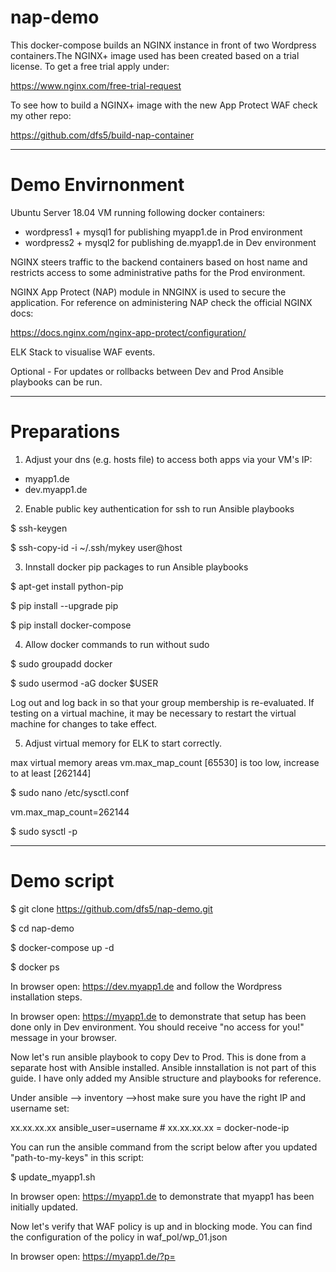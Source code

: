 # nap-demo

This docker-compose builds an NGINX instance in front of two Wordpress containers.The NGINX+ image used has been created based on a trial license. To get a free trial apply under: 

https://www.nginx.com/free-trial-request

To see how to build a NGINX+ image with the new App Protect WAF check my other repo:

https://github.com/dfs5/build-nap-container

--------------------------------------

# Demo Envirnonment

Ubuntu Server 18.04 VM running following docker containers:

- wordpress1 + mysql1 for publishing myapp1.de in Prod environment
- wordpress2 + mysql2 for publishing de.myapp1.de in Dev environment

NGINX steers traffic to the backend containers based on host name and restricts access to some administrative paths for the Prod environment.

NGINX App Protect (NAP) module in NNGINX is used to secure the application. For reference on administering NAP check the official NGINX docs:

https://docs.nginx.com/nginx-app-protect/configuration/

ELK Stack to visualise WAF events.

Optional - For updates or rollbacks between Dev and Prod Ansible playbooks can be run.

------------------------------------

# Preparations

1. Adjust your dns (e.g. hosts file) to access both apps via your VM's IP:
- myapp1.de
- dev.myapp1.de

2. Enable public key authentication for ssh to run Ansible playbooks

$ ssh-keygen

$ ssh-copy-id -i ~/.ssh/mykey user@host

3. Innstall docker pip packages to run Ansible playbooks

$ apt-get install python-pip

$ pip install --upgrade pip

$ pip install docker-compose

4. Allow docker commands to run without sudo

$ sudo groupadd docker

$ sudo usermod -aG docker $USER

Log out and log back in so that your group membership is re-evaluated. If testing on a virtual machine, it may be necessary to restart the virtual machine for changes to take effect.

5. Adjust virtual memory for ELK to start correctly.

max virtual memory areas vm.max_map_count [65530] is too low, increase to at least [262144]

$ sudo nano /etc/sysctl.conf

   vm.max_map_count=262144
   
$ sudo sysctl -p

------------------------------------

# Demo script

$ git clone https://github.com/dfs5/nap-demo.git

$ cd nap-demo

$ docker-compose up -d

$ docker ps

In browser open: https://dev.myapp1.de and follow the Wordpress installation steps.

In browser open: https://myapp1.de to demonstrate that setup has been done only in Dev environment. You should receive "no access for you!" message in your browser.

Now let's run ansible playbook to copy Dev to Prod. This is done from a separate host with Ansible installed. Ansible innstallation is not part of this guide. I have only added my Ansible structure and playbooks for reference.

Under ansible --> inventory -->host make sure you have the right IP and username set:

   xx.xx.xx.xx ansible_user=username    # xx.xx.xx.xx = docker-node-ip

You can run the ansible command from the script below after you updated "path-to-my-keys" in this script:

$ update_myapp1.sh

In browser open: https://myapp1.de to demonstrate that myapp1 has been initially updated.

Now let's verify that WAF policy is up and in blocking mode. You can find the configuration of the policy in waf_pol/wp_01.json

In browser open: https://myapp1.de/?p=<script>

You should see the ASM blocking page.

Finally we want add some visibility. For this we add Kibana dashboard based on this repo but updated to the last release:

https://github.com/MattDierick/f5-waf-elk-dashboards

$ cd f5-waf-elk-dashboards

$ nano logstash/conf.d/30-waf-logs-full-logstash.conf

   hosts => ['localhost:9200']
   
$ docker-compose up -d

It takes a while for ELK stack to get ready. You can verify the start process with:

$ docker logs f5-waf-elk-dashboards_elasticsearch_1

Adjust app_protect_security_log in nginx.conf to point to ELK stack

$ cd ..

$ nano nginx/nginx.conf 

   app_protect_security_log "/home/log_all.json" syslog:server=xx.xx.xx.xx:5144;  #where x = docker node's IP

$ docker-compose down

$ docker-compose up -d

In browser open: http://docker-node-ip:5601

Kibana GUI should load. Select Dashboards in Menue and import both *.ndjson files from Kibana folder
- false-positives-dashboards.ndjson
- overview-dashboard.ndjson

In browser open: https://myapp1.de and browse through the app to generate some traffic.

In browser open: https://myapp1.de/?p=<script> 
and refresh screen view times to generate some blocking events.

Switch bach to Kibana --> Overview --> Dashboards to see the events.

Congratulates!!! - You are done with the Demo

------------------------------------

# Possible Issues

Issue - Ansible playbooks don't run
"msg": "Unable to load docker-compose. Try `pip install docker-compose`.
https://nickjanetakis.com/blog/docker-tip-74-curl-vs-pip-for-installing-docker-compose
"If you use any of Ansible’s docker_* modules, they depend on having the docker and / or docker-compose PIP packages installed..."

$ apt-get install python-pip

$ pip install --upgrade pip

$ pip install docker-compose

------------

Issue - leverage user to sudo when running a playbook
"msg": "Destination nap-demo/nginx_wp/migrate/wp1 not writable"}
use switch -K to run ansible playbook as root

$ ansible-playbook playbooks/update-myapp1-homepage.yaml -i inventory/hosts --key-file /path-to-my-keys/.ssh/id_rsa -K

in playbook add

become: yes

-------------

Issue - lack of permissions to connect docker volume
>> docker logs 5649315d3cb7
bash: /var/log/app_protect/bd-socket-plugin.log: Permission denied
nginx: [error] APP_PROTECT { "event": "configuration_error", "error_message": "failed to open /var/log/app_protect/security.log (Permission denied)", "line_number": 22}

I made it works creating ./logs/app_protect with 777 permission in advance.

sudo chmod -R 777 logs/app_protect/

-------------

Issue - ELK

max virtual memory areas vm.max_map_count [65530] is too low, increase to at least [262144]

$ sudo nano /etc/sysctl.conf

   vm.max_map_count=262144
   
$ sudo sysctl -p

$ docker-compose down

$ docker-compose up -d

-----------------

Issue - ELK

max file descriptors [4096] for elasticsearch process is too low, increase to at least [65535]

The following already added to the docker-compose file:

    ulimits:

      nofile:

         soft: 65536

         hard: 65536
